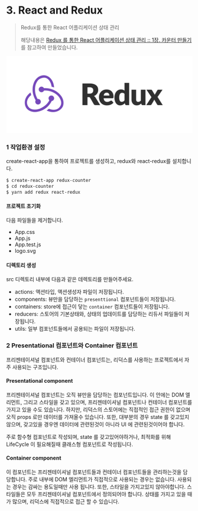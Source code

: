 # 3. React and Redux

> Redux를 통한 React 어플리케이션 상태 관리
>
> 해당내용은 [Redux 를 통한 React 어플리케이션 상태 관리 :: 1장. 카운터 만들기](https://velopert.com/3346)를 참고하여 만들었습니다.



<img src='./img/logo.png' width='800pt'> </img>




### 1 작업환경 설정

create-react-app을 통하여 프로젝트를 생성하고, redux와 react-redux를 설치합니다.

```shell
$ create-react-app redux-counter
$ cd redux-counter
$ yarn add redux react-redux
```

#### 프로젝트 초기화

다음 파일들을 제거합니다.

* App.css
* App.js
* App.test.js
* logo.svg

#### 디렉토리 생성

src 디렉토리 내부에 다음과 같은 데렉토리를 만들어주세요.

* actions: 액션타입, 액션생성자 파일이 저장됩니다.
* components: 뷰만을 담당하는 `presenttional` 컴포넌트들이 저장됩니다.
* containers: store에 접근이 닿는 `container` 컴포넌트들이 저장됩니다.
* reducers: 스토어의 기본상태와, 상태의 업데이트를 담당하는 리듀서 파일들이 저장됩니다.
* utils: 일부 컴포넌트들에서 공용되는 파일이 저장됩니다.



### 2 Presentational 컴포넌트와 Container 컴포넌트

프리젠테이셔널 컴포넌트와 컨테이너 컴포넌트는, 리덕스를 사용하는 프로젝트에서 자주 사용되는 구조입니다.

#### Presentational component

프리젠테이셔널 컴포넌트는 오직 뷰만을 담당하는 컴포넌트입니다. 이 안에는 DOM 엘리먼트, 그리고 스타일을 갖고 있으며, 프리젠테이셔널 컴포넌트나 컨테이너 컴포넌트를 가지고 있을 수도 있습니다. 하지만, 리덕스의 스토어에는 직접적인 접근 권한이 없으며 오직 props 로만 데이터를 가져올수 있습니다. 또한, 대부분의 경우 state 를 갖고있지 않으며, 갖고있을 경우엔 데이터에 관련된것이 아니라 UI 에 관련된것이어야 합니다.

주로 함수형 컴포넌트로 작성되며, state 를 갖고있어야하거나, 최적화를 위해 LifeCycle 이 필요해질때 클래스형 컴포넌트로 작성됩니다.

#### Container component

이 컴포넌트는 프리젠테이셔널 컴포넌트들과 컨테이너 컴포넌트들을 관리하는것을 담당합니다. 주로 내부에 DOM 엘리먼트가 직접적으로 사용되는 경우는 없습니다. 사용되는 경우는 감싸는 용도일때만 사용 됩니다. 또한, 스타일을 가지고있지 않아야합니다. 스타일들은 모두 프리젠테이셔널 컴포넌트에서 정의되어야 합니다. 상태를 가지고 있을 때가 많으며, 리덕스에 직접적으로 접근 할 수 있습니다.

